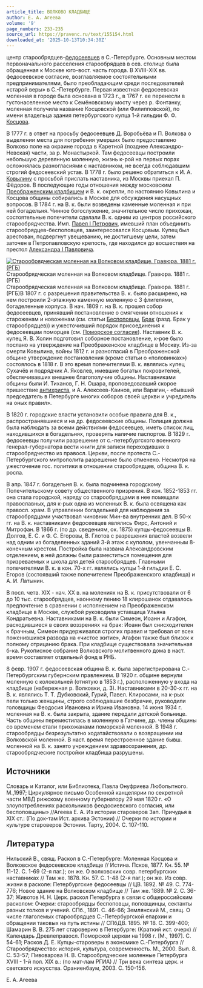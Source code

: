 ```yaml
---
article_title: ВОЛКОВО КЛАДБИЩЕ
author: Е. А. Агеева
volume: '9'
page_numbers: 233-235
source_url: https://pravenc.ru/text/155154.html
downloaded_at: '2025-10-13T10:34:30Z'
---
```


центр старообрядцев-[федосеевцев](https://pravenc.ru/text/федосеевцев.html) в С.-Петербурге. Основным местом первоначального расселения старообрядцев в сев. столице была обращенная к Москве юго-вост. часть города. В ХVIII-ХIХ вв. федосеевское согласие, возглавляемое состоятельными предпринимателями, было преобладающим среди последователей «старой веры» в С.-Петербурге. Первая известная федосеевская моленная в городе была основана в 1723 г., в 1767 г. ее перенесли в густонаселенное место к Семёновскому мосту через р. Фонтанку, моленная получила название Косцовской (или Филипповской), по имени владельца здания петербургского купца 1-й гильдии Ф. Ф. [Косцова](https://pravenc.ru/text/Косцова.html).

В 1777 г. в ответ на просьбу федосеевцев Д. Воробьёва и П. Волкова о выделении места для погребения умерших было предоставлено Волково поле на окраине города в Каретной (позднее Александро-Невская) части, за р. Монастыркой. Там федосеевцы построили небольшую деревянную моленную, жизнь к-рой на первых порах осложнялась разногласиями с наставником, не всегда соблюдавшим строгий федосеевский устав. В 1778 г. было решено обратиться к И. А. [Ковылину](https://pravenc.ru/text/Ковылину.html) с просьбой прислать наставника, из Москвы приехал П. Фёдоров. В последующие годы отношения между московским [Преображенским кладбищем](<https://pravenc.ru/text/Преображенским кладбищем.html>) и В. к. окрепли, по настоянию Ковылина и Косцова общины собирались в Москве для обсуждения насущных вопросов. В 1784 г. на В. к. были возведены каменные моленная и при ней богадельня. Чинное богослужение, значительное число прихожан, состоятельные попечители сделали В. к. одним из центров российского старообрядчества. Имп. [Павел I Петрович](<https://pravenc.ru/text/Павел I Петрович.html>), имевший план объединить старообрядцев-беспоповцев, заинтересовался Косцовым. Купец был арестован, подвергнут увещеванию, не достигшему цели, затем заточен в Петропавловскую крепость, где находился до восшествия на престол [Александра I Павловича](<https://pravenc.ru/text/АЛЕКСАНДР I ПАВЛОВИЧ.html>).

[![Старообрядческая моленная на Волковом кладбище. Гравюра. 1881 г. (РГБ)](https://pravenc.ru/data/083/462/1234/i200.jpg "Кликните для увеличения картинки")](https://pravenc.ru/data/083/462/1234/i400.jpg)Старообрядческая моленная на Волковом кладбище. Гравюра. 1881 г. (РГБ)  
Старообрядческая моленная на Волковом кладбище. Гравюра. 1881 г. (РГБ)В 1807 г. с разрешения правительства В. к. было расширено, на нем построили 2-этажную каменную моленную с 3 флигелями, богаделенные корпуса. В нач. 1809 г. на В. к. прошел собор федосеевцев, принявший постановление о смягчении отношения к староженам и новоженам (см. статьи [Беспоповцы](https://pravenc.ru/text/Беспоповцы.html), [Брак](https://pravenc.ru/text/Брак.html) (разд. Брак у старообрядцев)) и ужесточивший порядок присоединения к федосеевцам поморцев (см. [Поморское согласие](<https://pravenc.ru/text/Поморское согласие.html>)). Наставник В. к. купец Я. В. Холин подготовил соборное постановление, к-рое было послано на утверждение на Преображенское кладбище в Москву. Из-за смерти Ковылина, войны 1812 г. и разногласий в Преображенской общине утверждение постановления (кроме статьи о «половинках») состоялось в 1818 г. В это время попечителями В. к. являлись купец Сухачёв и подрядчик А. Яковлев, имевшие богатых покровителей, обеспечивавших внешнее благополучие общины. Наставниками общины были И. Тиханов, Г. Н. Ошара, проповедовавший скорое пришествие [антихриста](https://pravenc.ru/text/антихрист.html), и А. Алексеев-Каинов, или Варагин,- «бывший председатель в Петербурге многих соборов своей церкви и учредитель на оных правил».

В 1820 г. городские власти установили особые правила для В. к., распространявшиеся и на др. федосеевские общины. Полиция должна была наблюдать за всеми действиями федосеевцев, иметь список лиц, находившихся в богадельнях, проверять наличие паспортов. В 1829 г. федосеевцы получили разрешение от с.-петербургского военного генерал-губернатора вести книги для записи переходивших в старообрядчество из правосл. Церкви, после протеста С.-Петербургского митрополита разрешение было отменено. Несмотря на ужесточение гос. политики в отношении старообрядцев, община В. к. росла.

В апр. 1847 г. богадельня В. к. была подчинена городскому Попечительскому совету общественного призрения. В кон. 1852-1853 гг. она стала городской, наряду со старообрядцами в нее помещали православных, для к-рых одна из моленных В. к. была освящена как правосл. храм. В управлении богадельней для наблюдения за старообрядцами участвовал чиновник Мин-ва внутренних дел. В 50-х гг. на В. к. наставниками федосеевцев являлись Фирс, Антоний и Митрофан. В 1866 г. (по др. сведениям, ок. 1875) купцы-федосеевцы В. Долгов, Е. С. и Ф. С. Егоровы, В. Глотов с разрешения властей возвели над одним из богаделенных зданий 3-й этаж с куполом, увенчанным 8-конечным крестом. Постройка была названа Александровским отделением, в ней должны были разместиться помещения для призреваемых и школа для детей старообрядцев. Главными попечителями В. к. в кон. 70-х гг. являлись купцы 1-й гильдии Е. С. Егоров (состоявший также попечителем Преображенского кладбища) и А. И. Латынин.

В посл. четв. ХIХ - нач. ХХ в. на молениях на В. к. присутствовали от 6 до 10 тыс. старообрядцев, наонному пению 18 клирошанок отдавалось предпочтение в сравнении с исполнением на Преображенском кладбище в Москве, службой руководила уставщица Ульяна Кондратьевна. Наставниками на В. к. были Симеон, Иоанн и Агафон, расходившиеся в своих воззрениях на брак: Иоанн был снисходителен к брачным, Симеон придерживался строгих правил и требовал от всех поженившихся развода на «чистое житие», Агафон также был близок к полному отрицанию брака. При кладбище существовала значительная б-ка. Рукописное собрание Волковского молитвенного дома в наст. время составляет отдельный фонд в РНБ.

8 февр. 1907 г. федосеевская община В. к. была зарегистрирована С.-Петербургским губернским правлением. В 1920 г. общине вернули моленную с колокольней (отнятую в 1853 г.), расположенную у входа на кладбище (набережная р. Волковки, д. 3). Наставниками в 20-30-х гг. на В. к. являлись Т. Т. Дубковский, Гурий, Павел. Клиросами, на к-рых пели только женщины, строго соблюдавшие безбрачие, руководили головщицы Феодосия Ивановна и Ирина Ивановна. 14 июня 1934 г. моленная на В. к. была закрыта, здание передали детской больнице. Часть общины переместилась в моленную в Гатчине, др. члены общины со временем стали прихожанами поморской моленной. В 1948 г. старообрядцы безрезультатно ходатайствовали о возвращении им Волковской моленной. В наст. время перестроенное здание бывш. моленной на В. к. занято учреждением здравоохранения, др. старообрядческие постройки кладбища разрушены.

## Источники

Словарь и Каталог, или Библиотека, Павла Онуфриева Любопытного. М.,1997; Циркулярное письмо Особенной канцелярии по секретной части МВД рижскому военному губернатору 29 мая 1820 г. «О злоупотреблениях раскольников феодосиевского согласия, или беспоповщины» //Агеева Е. А. Из истории староверов Зап. Причудья в ХIХ ст.: (По док-там Ист. архива Эстонии) // Очерки по истории и культуре староверов Эстонии. Тарту, 2004. С. 107-110.

## Литература

Нильский В., свящ. Раскол в С.-Петербурге: Моленная Косцова и Волковское федосеевское кладбище // Истина. Псков, 1877. Кн. 55. № 11-12. С. 1-69 (2-я паг.); он же. О волковских совр. петербургских наставниках // Там же. 1878. Кн. 57. С. 1-48 (2-я паг.); он же. Из совр. жизни в расколе: Петербургские федосеевцы // ЦВ. 1892. № 49. С. 774-776; Новое здание на Волковском кладбище // Там же. 1889. № 2. С. 36-37; Животов Н. Н. Церк. раскол Петербурга в связи с общероссийским расколом: Очерки: старообрядцы беспоповцы, поповщинцы, сектанты разных толков и учений. СПб., 1891. С. 46-66; Землянский М., свящ. О числе глаголемых старообрядцев С.-Петербургской епархии и обращении таковых на путь истины // СПбДВ. 1895. № 18. С. 399-400; Шамарин В. В. 275 лет староверию в Петербурге: (Краткий ист. очерк) // Календарь Древлеправосл. Поморской церкви на 1998 г. [М., 1997]. С. 54-61; Расков Д. Е. Купцы-староверы в экономике С.-Петербурга // Старообрядчество: история, культура, современность. М., 2000. Вып. 8. С. 53-57; Пивоварова Н. В. Старообрядческие моленные Петербурга ХVIII - 1-й пол. ХIХ в.: (по мат-лам РГИА) // Три века синтеза церк. и светского искусства. Ораниенбаум, 2003. С. 150-156.

Е. А. Агеева
